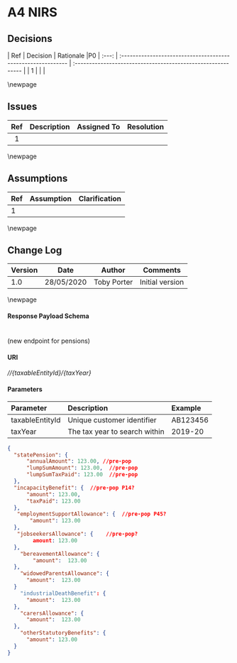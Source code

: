 # A4 NIRS

## Decisions

| Ref  | Decision                                                     | Rationale                                                    |P0
| :---: | :----------------------------------------------------------- | :----------------------------------------------------------- |
|  1   |    |   |

\newpage 

## Issues

| Ref  | Description                                                  | Assigned To                             | Resolution                                                   |
| :---: | :----------------------------------------------------------- | :-------------------------------------- | :----------------------------------------------------------- |
|  1   |  |                          |                                                              |

\newpage

## Assumptions

| Ref  | Assumption                                                   | Clarification |
| ---- | ------------------------------------------------------------ | ------------- |
| 1    |  |               |

\newpage

 
## Change Log

| Version | Date | Author | Comments                                         |
| ------- | ---------- | --- | ------------------------------------------------ |
| 1.0     | 28/05/2020 | Toby Porter |Initial version  |

  

\newpage



#### Response Payload Schema


#

(new endpoint for pensions)

#### URI

_//{taxableEntityId}/{taxYear}_

#### Parameters

| Parameter       | Description                      | Example |
|:----------------|:---------------------------------|:--------|
| taxableEntityId | Unique customer identifier       | AB123456|
| taxYear         | The tax year to search within    | 2019-20 |


```json
{
  "statePension": {
      "annualAmount": 123.00, //pre-pop
      "lumpSumAmount": 123.00,  //pre-pop 
      "lumpSumTaxPaid": 123.00  //pre-pop
  },
  "incapacityBenefit": {  //pre-pop P14?
      "amount": 123.00,
      "taxPaid": 123.00
  },
   "employmentSupportAllowance": {  //pre-pop P45? 
       "amount": 123.00
  },
   "jobseekersAllowance": {    //pre-pop?
        amount: 123.00
  },
    "bereavementAllowance": { 
        "amount":  123.00
  },
    "widowedParentsAllowance": {
      "amount":  123.00
  }
    "industrialDeathBenefit": {
      "amount":  123.00
  },
    "carersAllowance": {
      "amount":  123.00
  },
    "otherStatutoryBenefits": {
      "amount": 123.00
  }          
}
```
